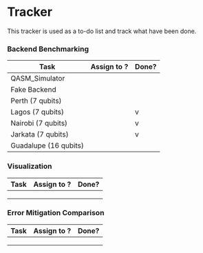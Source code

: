 # Tracker

This tracker is used as a to-do list and track what have been done.

### Backend Benchmarking

| Task                    | Assign to ? | Done? |
| ----------------------- | ----------- | ----- |
| QASM_Simulator          |             |       |
| Fake Backend            |             |       |
| Perth (7 qubits)        |             |       |
| Lagos (7 qubits)        |             |   v   |
| Nairobi (7 qubits)      |             |   v   |
| Jarkata (7 qubits)      |             |   v   |
| Guadalupe (16 qubits)   |             |       |

### Visualization

| Task | Assign to ? | Done? |
| ---- | ----------- | ----- |
|      |             |       |
|      |             |       |
|      |             |       |

### Error Mitigation Comparison

| Task | Assign to ? | Done? |
| ---- | ----------- | ----- |
|      |             |       |
|      |             |       |
|      |             |       |

